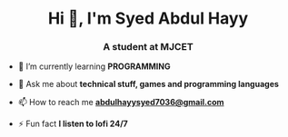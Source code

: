 <h1 align="center">Hi 👋, I'm Syed Abdul Hayy</h1>
<h3 align="center">A student at MJCET</h3>


- 🌱 I’m currently learning **PROGRAMMING**

- 💬 Ask me about **technical stuff, games and programming languages**

- 📫 How to reach me **abdulhayysyed7036@gmail.com**

- ⚡ Fun fact **I listen to lofi 24/7**


